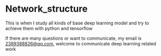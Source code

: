 # Network_structure
This is when I study all kinds of base deep learning model and try to achieve them with python and tensorflow

If there are many questions or want to communicate, my email is 2389388826@qq.com, welcome to communicate deep learning related work
